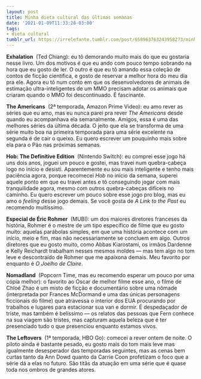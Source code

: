 ```yaml
---
layout: post
title: Minha dieta cultural das últimas semanas
date: '2021-01-09T11:33:28-03:00'
tags:
- dieta cultural
tumblr_url: https://irrelefante.tumblr.com/post/658963763243958273/minha-dieta-cultural-das-%C3%BAltimas-semanas
---
```

 **Exhalation** &nbsp;(Ted Chiang): eu tô demorando muito mais do que eu gostaria nesse livro. Um dos motivos é que eu ando com pouco tempo sobrando na hora que eu gosto de ler. O outro é que eu tô amando essa coleção de contos de ficção científica, e gosto de reservar a melhor hora do meu dia pra ele. Agora eu tô num conto em que os desenvolvedores de animais de estimação ultra-inteligentes de um MMO precisam adotar os animais que criaram quando o MMO foi descontinuado. É fascinante.

**The Americans** &nbsp;(2ª temporada, Amazon Prime Video): eu amo rever as séries que eu amo, mas eu nunca parei pra rever&nbsp;_The Americans_&nbsp;desde quando eu acompanhava ela semanalmente. Amigos, essa é uma das melhores séries da última década. O jeito que ela se transforma de uma série muito boa na primeira temporada para uma série excelente na segunda é de cair o queixo. Eu quero escrever um pouquinho mais sobre ela para o Pão nas próximas semanas.

**Hob: The Definitive Edition** &nbsp;(Nintendo Switch): eu comprei esse jogo há uns dois anos, joguei um pouco e gostei, mas travei num quebra-cabeça logo no início e desisti. Aparentemente eu sou mais inteligente e tenho mais paciência agora, porque recomecei _Hob_&nbsp;no início da semana, superei aquele ponto em que eu travei antes e tô conseguindo jogar com mais tranquilidade agora, mesmo com outros quebra-cabeças difíceis no caminho. Eu quero escrever um pouco sobre esse jogo pro blog, mas eu amo o&nbsp;_feeling_&nbsp;desse jogo demais. Se você gosta de&nbsp;_A Link to the Past_&nbsp;eu recomendo muitíssimo.

**Especial de Éric Rohmer** &nbsp;(MUBI): um dos maiores diretores franceses da história, Rohmer é o mestre de um tipo específico de filme que eu gosto muito: aquelas parábolas simples, em que uma história acontece com um início, meio e fim, mas não necessariamente se concluem em algo. Outros diretores que eu gosto muito, como Abbas Kiarostami, os irmãos Dardenne e Kelly Reichardt trabalham nesses mesmos moldes — mas tem algo no tom leve e descontraído de Rohmer que me apaixona demais. Meu favorito por enquanto é&nbsp;_O Joelho de Claire_.

**Nomadland** &nbsp;(Popcorn Time, mas eu recomendo esperar um pouco por uma cópia melhor): o favorito ao Oscar de melhor filme esse ano, o filme de Chloé Zhao é um misto de ficção e documentário sobre uma nômade (interpretada por Frances McDormand e uma das únicas personagens ficcionais do filme) que atravessa o interior dos EUA procurando por trabalhos e lugares para estacionar sua van e dormir. É despedaçador de triste, mas também é belíssimo — os relatos das pessoas que Fern conhece na sua viagem são tristes, mas capturam aquela beleza que é ter presenciado tudo o que presenciou enquanto estamos vivos.

**The Leftovers** &nbsp;(1ª temporada, HBO Go): comecei a rever ontem de noite. O piloto ainda é bastante pesado, eu gosto mais do tom mais leve mas igualmente desesperador das temporadas seguintes, mas as cenas bem curtas tanto da Ann Dowd quanto da Carrie Coon profetizam o foco que a série dá a elas no futuro. São titãs da atuação em uma série que é quase toda nos ombros de grandes atores.

